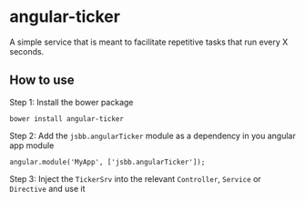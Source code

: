 # angular-ticker

A simple service that is meant to facilitate repetitive tasks that run every X seconds.

## How to use

Step 1: Install the bower package

`bower install angular-ticker`
 
Step 2: Add the `jsbb.angularTicker` module as a dependency in you angular app module

`angular.module('MyApp', ['jsbb.angularTicker']);`
 
Step 3: Inject the `TickerSrv` into the relevant `Controller`, `Service` or `Directive` and use it
